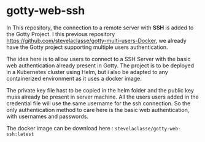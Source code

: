 # gotty-web-ssh

In This repository, the connection to a remote server with **SSH** is added to the Gotty Project. I this previous repository https://github.com/stevelaclasse/gotty-multi-users-Docker, we already have the Gotty project supporting multiple users authentication. 

The idea here is to allow users to connect to a SSH Server with the basic web authentication already present in Gotty. The project is to be deployed in a Kubernetes cluster using Helm, but i also be adapted to any containerized environment as it uses a docker image.

The private key file hast to be copied in the helm folder and the public key muss already be present in server machine. All the users users added in the credential file will use the same username for the ssh connection. So the only authentication method to care here is the basic web authentication, with usernames and passwords.

The docker image can be download here : `stevelaclasse/gotty-web-ssh:latest`
